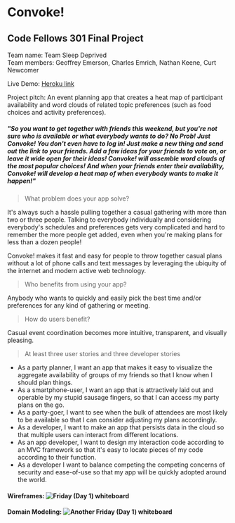 # Convoke!

## Code Fellows 301 Final Project

Team name: Team Sleep Deprived  
Team members: Geoffrey Emerson, Charles Emrich, Nathan Keene, Curt Newcomer

Live Demo: [Heroku link](https://convoke.herokuapp.com)

Project pitch: An event planning app that creates a heat map of participant availability and word clouds of related topic preferences (such as food choices and activity preferences).

##### "So you want to get together with friends this weekend, but you're not sure who is available or what everybody wants to do? No Prob! ***Just Convoke!*** You don't even have to log in! Just make a new thing and send out the link to your friends. Add a few ideas for your friends to vote on, or leave it wide open for their ideas! Convoke! will assemble word clouds of the most popular choices! And when your friends enter their availability, Convoke! will develop a heat map of when everybody wants to make it happen!"

> What problem does your app solve?

It's always such a hassle pulling together a casual gathering with more than two or three people. Talking to everybody individually and considering everybody's schedules and preferences gets very complicated and hard to remember the more people get added, even when you're making plans for less than a dozen people!

Convoke! makes it fast and easy for people to throw together casual plans without a lot of phone calls and text messages by leveraging the ubiquity of the internet and modern active web technology.

> Who benefits from using your app?

Anybody who wants to quickly and easily pick the best time and/or preferences for any kind of gathering or meeting.

> How do users benefit?

Casual event coordination becomes more intuitive, transparent, and visually pleasing.

> At least three user stories and three developer stories

- As a party planner, I want an app that makes it easy to visualize the aggregate availability of groups of my friends so that I know when I should plan things.
- As a smartphone-user, I want an app that is attractively laid out and operable by my stupid sausage fingers, so that I can access my party plans on the go.
- As a party-goer, I want to see when the bulk of attendees are most likely to be available so that I can consider adjusting my plans accordingly.
- As a developer, I want to make an app that persists data in the cloud so that multiple users can interact from different locations.
- As an app developer, I want to design my interaction code according to an MVC framework so that it's easy to locate pieces of my code according to their function.
- As a developer I want to balance competing the competing concerns of security and ease-of-use so that my app will be quickly adopted around the world.

#### Wireframes: ![Friday (Day 1) whiteboard](https://raw.githubusercontent.com/GeoffreyEmerson/301-final-project/master/projectImages/wireframesConvoke.jpg)

#### Domain Modeling: ![Another Friday (Day 1) whiteboard](https://raw.githubusercontent.com/GeoffreyEmerson/301-final-project/master/projectImages/domainModelConvoke02.jpg)
